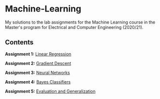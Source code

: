 # Machine-Learning

My solutions to the lab assignments for the Machine Learning course in the Master's program for Electrical and Computer Engineering (2020/21).

## Contents
**Assignment 1:** [Linear Regression](./Lab1) 

**Assignment 2:** [Gradient Descent](./Lab2) 

**Assignment 3:** [Neural Networks](./Lab3) 

**Assignment 4:** [Bayes Classifiers](./Lab4) 

**Assignment 5:** [Evaluation and Generalization](./Lab5) 

